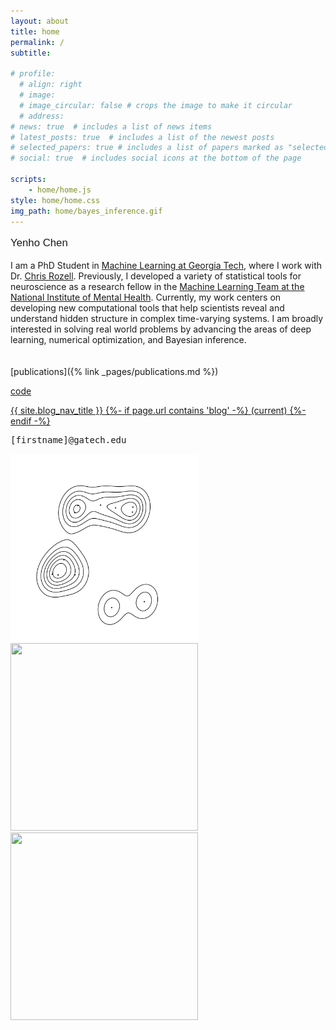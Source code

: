 ```yaml
---
layout: about
title: home
permalink: /
subtitle: 

# profile:
  # align: right
  # image: 
  # image_circular: false # crops the image to make it circular
  # address: 
# news: true  # includes a list of news items
# latest_posts: true  # includes a list of the newest posts
# selected_papers: true # includes a list of papers marked as "selected={true}"
# social: true  # includes social icons at the bottom of the page

scripts:
    - home/home.js 
style: home/home.css
img_path: home/bayes_inference.gif
---
```





<div class="center-screen">
  <p style="font-family:Helvetica; font-size:larger;" class="font-weight-bold">Yenho Chen</p>
  
  <div class="about-text"> I am a PhD Student in <a href="https://ml.gatech.edu/">Machine Learning at Georgia Tech</a>, where I work with Dr. <a href="https://siplab.gatech.edu/">Chris Rozell</a>. Previously, I developed a variety of statistical tools for neuroscience as a research fellow in the <a href="https://cmn.nimh.nih.gov/mlt">Machine Learning Team at the National Institute of Mental Health</a>. Currently, my work centers on developing new computational tools that help scientists reveal and understand hidden structure in complex time-varying systems. I am broadly interested in solving real world problems by advancing the areas of <span onmouseover="mover(this)" class="highlight-art generative-modeling">deep learning</span>, <span onmouseover="mover(this)" class="highlight-art ot">numerical optimization</span>, and <span onmouseover="mover(this)" class="highlight-art bayes">Bayesian inference</span>.

<!-- Currently, my work focuses on creating new computational tools that help scientists reveal and understand hidden structure in complex time-series data -->

  <!-- I am broadly interested in solving real-world problems by advancing the areas of deep learning, numerical optimization, and Bayesian inference. -->
  
  
  <!-- I am broadly interested in solving real world problems by advancing the areas of <span onmouseover="mover(this)" class="highlight-art generative-modeling">deep learning</span>, <span onmouseover="mover(this)" class="highlight-art ot">numerical optimization</span>, and <span onmouseover="mover(this)" class="highlight-art bayes">Bayesian inference</span>. -->
  </div>
  <br>
  <br>





  

<div class="home-bottom-container">
  <div class="home-links-container">   
      <span  markdown="1">[publications]({% link _pages/publications.md %})</span>     
      <p><a class="home-link" href="https://github.com/yenhochen">code</a></p>
      <p>
        <a class="home-link" href="{{ '/blog/' | relative_url }}">{{ site.blog_nav_title }}
          {%- if page.url contains 'blog' -%}
          <span class="sr-only">(current)</span>
          {%- endif -%}
        </a>
      </p>
    <p style="font-family:monospace">[firstname]@gatech.edu</p>

  </div>
    <div class="home-img-container">
      <img src="assets/img/bayes_inference4.gif" width="300px" height="300px" id="bayes"> 
      <!-- <video  autoplay="autoplay" id="bayes" muted loop>
        <source src="assets/img/bayes_inference4.mp4" type="video/mp4" />
      </video> -->
      <img src="assets/img/ot2.gif" width="300px" height="300px" id="ot"> 
      <!-- <video  autoplay="autoplay controls" id="ot" muted loop>
        <source src="assets/img/ot2.mp4" type="video/mp4" />
      </video> -->
      <img src="assets/img/generative2.gif" width="300px" height="300px" id="generative-modeling"> 
      <!-- <video autoplay="autoplay" id="generative-modeling" muted loop>
        <source src="assets/img/generative2.mp4" type="video/mp4" />
      </video> -->
    </div>
</div> 
</div>

